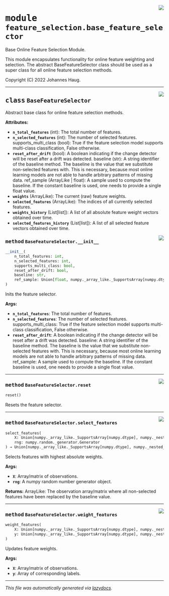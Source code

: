 <!-- markdownlint-disable -->

<a href="https://github.com/haugjo/float/tree/main/float/feature_selection/base_feature_selector.py#L0"><img align="right" style="float:right;" src="https://img.shields.io/badge/-source-cccccc?style=flat-square"></a>

# <kbd>module</kbd> `feature_selection.base_feature_selector`
Base Online Feature Selection Module. 

This module encapsulates functionality for online feature weighting and selection. The abstract BaseFeatureSelector class should be used as a super class for all online feature selection methods. 

Copyright (C) 2022 Johannes Haug. 



---

<a href="https://github.com/haugjo/float/tree/main/float/feature_selection/base_feature_selector.py#L17"><img align="right" style="float:right;" src="https://img.shields.io/badge/-source-cccccc?style=flat-square"></a>

## <kbd>class</kbd> `BaseFeatureSelector`
Abstract base class for online feature selection methods. 



**Attributes:**
 
 - <b>`n_total_features`</b> (int):  The total number of features. 
 - <b>`n_selected_features`</b> (int):  The number of selected features. supports_multi_class (bool):  True if the feature selection model supports multi-class classification, False otherwise. 
 - <b>`reset_after_drift`</b> (bool):  A boolean indicating if the change detector will be reset after a drift was detected. baseline (str):  A string identifier of the baseline method. The baseline is the value that we substitute non-selected  features with. This is necessary, because most online learning models are not able to handle arbitrary  patterns of missing data. ref_sample (ArrayLike | float):  A sample used to compute the baseline. If the constant baseline is used, one needs to provide a single  float value. 
 - <b>`weights`</b> (ArrayLike):  The current (raw) feature weights. 
 - <b>`selected_features`</b> (ArrayLike):  The indices of all currently selected features. 
 - <b>`weights_history`</b> (List[list]):  A list of all absolute feature weight vectors obtained over time. 
 - <b>`selected_features_history`</b> (List[list]):  A list of all selected feature vectors obtained over time. 

<a href="https://github.com/haugjo/float/tree/main/float/feature_selection/base_feature_selector.py#L39"><img align="right" style="float:right;" src="https://img.shields.io/badge/-source-cccccc?style=flat-square"></a>

### <kbd>method</kbd> `BaseFeatureSelector.__init__`

```python
__init__(
    n_total_features: int,
    n_selected_features: int,
    supports_multi_class: bool,
    reset_after_drift: bool,
    baseline: str,
    ref_sample: Union[float, numpy._array_like._SupportsArray[numpy.dtype], numpy._nested_sequence._NestedSequence[numpy._array_like._SupportsArray[numpy.dtype]], bool, int, complex, str, bytes, numpy._nested_sequence._NestedSequence[Union[bool, int, float, complex, str, bytes]]]
)
```

Inits the feature selector. 



**Args:**
 
 - <b>`n_total_features`</b>:  The total number of features. 
 - <b>`n_selected_features`</b>:  The number of selected features. supports_multi_class:  True if the feature selection model supports multi-class classification, False otherwise. 
 - <b>`reset_after_drift`</b>:  A boolean indicating if the change detector will be reset after a drift was detected. baseline:  A string identifier of the baseline method. The baseline is the value that we substitute non-selected  features with. This is necessary, because most online learning models are not able to handle arbitrary  patterns of missing data. ref_sample:  A sample used to compute the baseline. If the constant baseline is used, one needs to provide a single  float value. 




---

<a href="https://github.com/haugjo/float/tree/main/float/feature_selection/base_feature_selector.py#L88"><img align="right" style="float:right;" src="https://img.shields.io/badge/-source-cccccc?style=flat-square"></a>

### <kbd>method</kbd> `BaseFeatureSelector.reset`

```python
reset()
```

Resets the feature selector. 

---

<a href="https://github.com/haugjo/float/tree/main/float/feature_selection/base_feature_selector.py#L93"><img align="right" style="float:right;" src="https://img.shields.io/badge/-source-cccccc?style=flat-square"></a>

### <kbd>method</kbd> `BaseFeatureSelector.select_features`

```python
select_features(
    X: Union[numpy._array_like._SupportsArray[numpy.dtype], numpy._nested_sequence._NestedSequence[numpy._array_like._SupportsArray[numpy.dtype]], bool, int, float, complex, str, bytes, numpy._nested_sequence._NestedSequence[Union[bool, int, float, complex, str, bytes]]],
    rng: numpy.random._generator.Generator
) → Union[numpy._array_like._SupportsArray[numpy.dtype], numpy._nested_sequence._NestedSequence[numpy._array_like._SupportsArray[numpy.dtype]], bool, int, float, complex, str, bytes, numpy._nested_sequence._NestedSequence[Union[bool, int, float, complex, str, bytes]]]
```

Selects features with highest absolute weights. 



**Args:**
 
 - <b>`X`</b>:  Array/matrix of observations. 
 - <b>`rng`</b>:  A numpy random number generator object. 



**Returns:**
 ArrayLike:  The observation array/matrix where all non-selected features have been replaced by the baseline value. 

---

<a href="https://github.com/haugjo/float/tree/main/float/feature_selection/base_feature_selector.py#L78"><img align="right" style="float:right;" src="https://img.shields.io/badge/-source-cccccc?style=flat-square"></a>

### <kbd>method</kbd> `BaseFeatureSelector.weight_features`

```python
weight_features(
    X: Union[numpy._array_like._SupportsArray[numpy.dtype], numpy._nested_sequence._NestedSequence[numpy._array_like._SupportsArray[numpy.dtype]], bool, int, float, complex, str, bytes, numpy._nested_sequence._NestedSequence[Union[bool, int, float, complex, str, bytes]]],
    y: Union[numpy._array_like._SupportsArray[numpy.dtype], numpy._nested_sequence._NestedSequence[numpy._array_like._SupportsArray[numpy.dtype]], bool, int, float, complex, str, bytes, numpy._nested_sequence._NestedSequence[Union[bool, int, float, complex, str, bytes]]]
)
```

Updates feature weights. 



**Args:**
 
 - <b>`X`</b>:  Array/matrix of observations. 
 - <b>`y`</b>:  Array of corresponding labels. 




---

_This file was automatically generated via [lazydocs](https://github.com/ml-tooling/lazydocs)._
